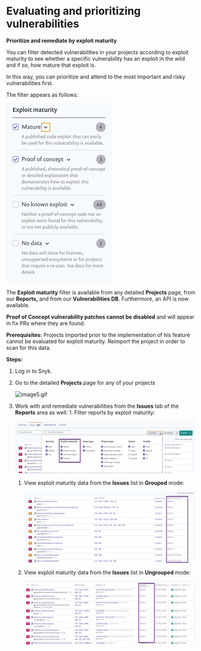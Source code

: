 # Evaluating and prioritizing vulnerabilities

**Prioritize and remediate by exploit maturity**

You can filter detected vulnerabilities in your projects according to exploit maturity to see whether a specific vulnerability has an exploit in the wild and if so, how mature that exploit is.

In this way, you can prioritize and attend to the most important and risky vulnerabilities first.

The filter appears as follows:

![](../../.gitbook/assets/uuid-f0f1776f-26b7-09f6-99f7-db2d9df85b5e-en.png)

The **Exploit maturity** filter is available from any detailed **Projects** page, from our **Reports,** and from our **Vulnerabilities DB**. Furthermore, an API is now available.

**Proof of Concept vulnerability patches cannot be disabled** and will appear in fix PRs where they are found.

**Prerequisites:** Projects imported prior to the implementation of his feature cannot be evaluated for exploit maturity. Reimport the project in order to scan for this data.

**Steps:**

1. Log in to Snyk.
2. Go to the detailed **Projects** page for any of your projects

   ![image5.gif](../../.gitbook/assets/uuid-414712da-c99d-1416-4948-e5859438d11d-en.gif)

3. Work with and remediate vulnerabilities from the **Issues** tab of the **Reports** area as well: 1. Filter reports by exploit maturity:

   ![image2.png](../../.gitbook/assets/uuid-159624f9-b94f-34e9-03d5-005bd12b5209-en.png)

   1. View exploit maturity data from the **Issues** list in **Grouped** mode:

      ![image4.png](../../.gitbook/assets/uuid-626f2c23-462f-8de6-4576-ddfa67f2cd2b-en.png)

   2. View exploit maturity data from the **Issues** list in **Ungrouped** mode:

      ![image3.png](../../.gitbook/assets/uuid-04c57adc-4aa1-2af7-82a4-e3c35f3e5fc5-en.png)

